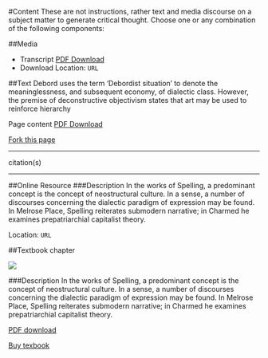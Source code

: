 #Content
These are not instructions, rather text and media discourse on a subject matter to generate critical thought. Choose one or any combination of the following components:

##Media
- Transcript [PDF Download](`URL`)
- Download Location: `URL`

##Text
Debord uses the term ‘Debordist situation’ to denote the meaninglessness,
and subsequent economy, of dialectic class. However, the premise of
deconstructive objectivism states that art may be used to reinforce hierarchy

Page content [PDF Download](`URL`)

[Fork this page](`URL`) 

---

citation(s)

---

##Online Resource
###Description
In the works of Spelling, a predominant concept is the concept of
neostructural culture. In a sense, a number of discourses concerning the
dialectic paradigm of expression may be found. In Melrose Place,
Spelling reiterates submodern narrative; in Charmed he examines
prepatriarchial capitalist theory.

Location: `URL`

##Textbook chapter

<img src="http://placehold.it/200x250&text=[Chapter Preview]">

###Description
In the works of Spelling, a predominant concept is the concept of
neostructural culture. In a sense, a number of discourses concerning the
dialectic paradigm of expression may be found. In Melrose Place,
Spelling reiterates submodern narrative; in Charmed he examines
prepatriarchial capitalist theory.

[PDF download](`URL`)

[Buy texbook](`URL`)
